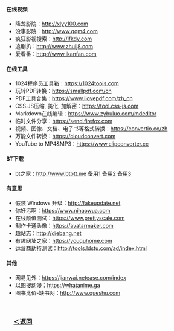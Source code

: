 #### 在线视频 
- 降龙影院：http://xlyy100.com
- 没事影院：http://www.qqm4.com
- 疯狂影视搜索：http://ifkdy.com
- 追剧扒：http://www.zhuij8.com
- 爱看番：http://www.ikanfan.com
#### 在线工具  
- 1024程序员工具箱：https://1024tools.com
- 玩转PDF转换：https://smallpdf.com/cn
- PDF工具合集：https://www.ilovepdf.com/zh_cn
- CSS.JS压缩, 美化, 加解密：https://tool.css-js.com
- Markdown在线编辑：https://www.zybuluo.com/mdeditor
- 临时文件分享：https://send.firefox.com
- 视频、图像、文档、电子书等格式转换：https://convertio.co/zh
- 万能文件转换：https://cloudconvert.com
- YouTube to MP4&MP3：https://www.clipconverter.cc
#### BT下载 
- bt之家：http://www.btbtt.me  [备用1](http://www.btbtt.co)  [备用2](http://www.btbtt.pw/) [备用3](http://www.btbtt.com/)  
#### 有意思
- 假装 Windows 升级：http://fakeupdate.net
- 你好污啊：https://www.nihaowua.com
- 在线颜值测试：https://www.prettyscale.com
- 制作卡通头像：https://avatarmaker.com
- 趣站志：http://diebang.net
- 有趣网址之家：https://youquhome.com
- 运营商劫持测试：http://tools.ldstu.com/ad/index.html
#### 其他
- 网易见外：https://jianwai.netease.com/index
- 以图搜动漫：https://whatanime.ga
- 图书比价-缺书网：http://www.queshu.com
<br/>

### &nbsp;&nbsp;&nbsp;&nbsp; [＜返回](https://github.com/Zephyr006/sharing)
